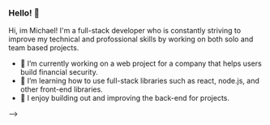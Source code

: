 ### Hello! 👋

Hi, im Michael! I'm a full-stack developer who is constantly striving to improve my technical and profossional skills by working on both solo and team based projects.


- 🔭 I’m currently working on a web project for a company that helps users build financial security.
- 🌱 I’m learning how to use full-stack libraries such as react, node.js, and other front-end libraries.
- 👯 I enjoy building out and improving the back-end for projects.

-->

